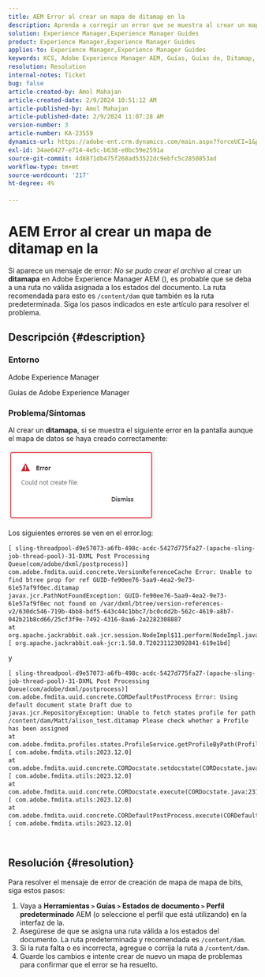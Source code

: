```yaml
---
title: AEM Error al crear un mapa de ditamap en la
description: Aprenda a corregir un error que se muestra al crear un mapa de datos de guías de Adobe Experience Manager. Asegúrese de que haya asignada una ruta válida.
solution: Experience Manager,Experience Manager Guides
product: Experience Manager,Experience Manager Guides
applies-to: Experience Manager,Experience Manager Guides
keywords: KCS, Adobe Experience Manager AEM, Guías, Guías de, Ditamap, Error
resolution: Resolution
internal-notes: Ticket
bug: false
article-created-by: Amol Mahajan
article-created-date: 2/9/2024 10:51:12 AM
article-published-by: Amol Mahajan
article-published-date: 2/9/2024 11:07:28 AM
version-number: 3
article-number: KA-23559
dynamics-url: https://adobe-ent.crm.dynamics.com/main.aspx?forceUCI=1&pagetype=entityrecord&etn=knowledgearticle&id=8458f520-39c7-ee11-9079-6045bd006ce9
exl-id: 34ae6427-e714-4e5c-b638-e0bc59e2591a
source-git-commit: 4d8871db475f268ad53522dc9ebfc5c2850853ad
workflow-type: tm+mt
source-wordcount: '217'
ht-degree: 4%

---
```


# AEM Error al crear un mapa de ditamap en la


Si aparece un mensaje de error: *No se pudo crear el archivo* al crear un <b>ditamapa</b> en Adobe Experience Manager AEM (), es probable que se deba a una ruta no válida asignada a los estados del documento. La ruta recomendada para esto es `/content/dam` que también es la ruta predeterminada. Siga los pasos indicados en este artículo para resolver el problema.

## Descripción {#description}


### <b>Entorno</b>

Adobe Experience Manager

Guías de Adobe Experience Manager



### <b>Problema/Síntomas</b>

Al crear un <b>ditamapa</b>, si se muestra el siguiente error en la pantalla aunque el mapa de datos se haya creado correctamente:

![](assets/___8558f520-39c7-ee11-9079-6045bd006ce9___.png)



Los siguientes errores se ven en el error.log:




```
[ sling-threadpool-d9e57073-a6fb-498c-acdc-5427d775fa27-(apache-sling-job-thread-pool)-31-DXML Post Processing Queue(com/adobe/dxml/postprocess)]  com.adobe.fmdita.uuid.concrete.VersionReferenceCache Error: Unable to find btree prop for ref GUID-fe90ee76-5aa9-4ea2-9e73-61e57af9f0ec.ditamap
javax.jcr.PathNotFoundException: GUID-fe90ee76-5aa9-4ea2-9e73-61e57af9f0ec not found on /var/dxml/btree/version-references-v2/630dc546-719b-4bb8-bdf5-643c44c1bbc7/bc0cdd2b-562c-4619-a8b7-042b21b8cd66/25cf3f9e-7492-4316-8aa6-2a2282308887
at org.apache.jackrabbit.oak.jcr.session.NodeImpl$11.perform(NodeImpl.java:671) [ org.apache.jackrabbit.oak-jcr:1.58.0.T20231123092841-619e1bd]
```


y




```
[ sling-threadpool-d9e57073-a6fb-498c-acdc-5427d775fa27-(apache-sling-job-thread-pool)-31-DXML Post Processing Queue(com/adobe/dxml/postprocess)]  com.adobe.fmdita.uuid.concrete.CORDefaultPostProcess Error: Using default document state Draft due to
javax.jcr.RepositoryException: Unable to fetch states profile for path /content/dam/Matt/alison_test.ditamap Please check whether a Profile has been assigned
at com.adobe.fmdita.profiles.states.ProfileService.getProfileByPath(ProfileService.java:96) [ com.adobe.fmdita.utils:2023.12.0] 
at com.adobe.fmdita.uuid.concrete.CORDocstate.setdocstate(CORDocstate.java:37) [ com.adobe.fmdita.utils:2023.12.0] 
at com.adobe.fmdita.uuid.concrete.CORDocstate.execute(CORDocstate.java:23) [ com.adobe.fmdita.utils:2023.12.0] 
at com.adobe.fmdita.uuid.concrete.CORDefaultPostProcess.execute(CORDefaultPostProcess.java:1) [ com.adobe.fmdita.utils:2023.12.0]
```

` `



## Resolución {#resolution}


Para resolver el mensaje de error de creación de mapa de mapa de bits, siga estos pasos:

1. Vaya a <b>Herramientas `>`  Guías `>`  Estados de documento</b><b> `>`  Perfil predeterminado</b> AEM (o seleccione el perfil que está utilizando) en la interfaz de la.
2. Asegúrese de que se asigna una ruta válida a los estados del documento. La ruta predeterminada y recomendada es `/content/dam`.
3. Si la ruta falta o es incorrecta, agregue o corrija la ruta a `/content/dam`.
4. Guarde los cambios e intente crear de nuevo un mapa de problemas para confirmar que el error se ha resuelto.
